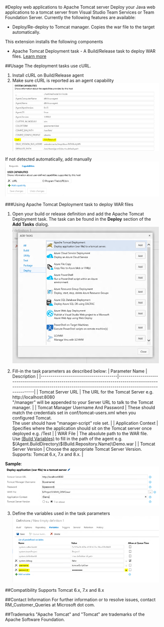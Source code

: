 #Deploy web applications to Apache Tomcat server
Deploy your Java web applications to a tomcat server from Visual Studio Team Services or Team Foundation Server.
Currently the following features are available:
* Deploy/Re-deploy to Tomcat manager. Copies the war file to the target automatically.

This extension installs the following components
* Apache Tomcat Deployment task - A Build/Release task to deploy WAR files. [Learn more](https://github.com/Microsoft/vsts-tomcat/blob/master/src/tasks/tomcatDeployment/README.md)

##Usage
The deployment tasks use cURL.
 1. Install cURL on Build/Release agent
 2. Make sure cURL is reported as an agent capability
 ![Ensure cURL is added as demand for Linux agent](images/cURLDemandLinux.png)
 
 If not detected automatically, add manually
 ![Ensure cURL is added as demand for Windows agent](images/cURLDemandWindows.png)
 
 

###Using Apache Tomcat Deployment task to deploy WAR files
 1. Open your build or release definition and add the Apache Tomcat Deployment task. The task can be found in the **Deploy** section of the **Add Tasks** dialog.
 ![Add Apache Tomcat Deployment task](images/addTomcatDeploymentTask.png)
 
 2. Fill-in the task parameters as described below:
|  Parameter Name                       |  Description                                                                                                                                                                      |
|---------------------------------------|-----------------------------------------------------------------------------------------------------------------------------------------------------------------------------------|
|  Tomcat Server URL                    | The URL for the Tomcat Server e.g. http://localhost:8080<br>"/manager" will be appended to your Server URL to talk to the Tomcat manager.                        |
|  Tomcat Manager Username And Password | These should match the credentials set in conf/tomcat-users.xml when you configured Tomcat.<br>The user should have "manager-script" role set.             |
|  Application Context                  | Specifies where the application should sit on the Tomcat server once deployed e.g. /Test                                                                                          |
|  WAR File                             | The absolute path to the WAR file.<br>Use <a href="https://msdn.microsoft.com/en-us/Library/vs/alm/Build/scripts/variables">(Build Variables)</a> to fill in the path of the agent e.g. $(Agent.BuildDirectory)\$(Build.Repository.Name)\Demo.war  |
|  Tomcat Server Version                | Choose the appropriate Tomcat Server Version.<br>Supports: Tomcat 6.x, 7.x and 8.x.                                                                       |
 
 **Sample**:
 ![Fill-in task parameters](images/fillinTaskParams.png)
 
 3. Define the variables used in the task parameters       
 ![Define variables used in definition](images/defineVariables.png)
 
##Compatibility
Supports Tomcat 6.x, 7.x and 8.x

##Contact Information
For further information or to resolve issues, contact RM_Customer_Queries at Microsoft dot com.

##Trademarks
"Apache Tomcat" and "Tomcat" are trademarks of the Apache Software Foundation.